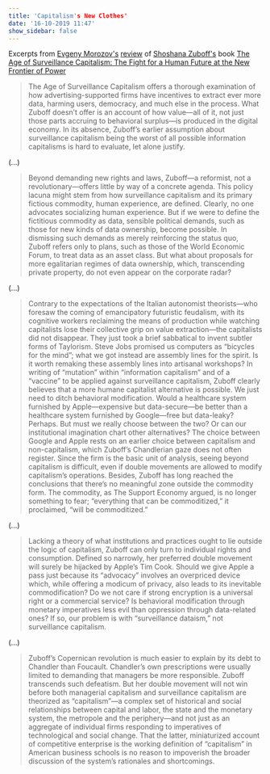 ```yaml
---
title: 'Capitalism's New Clothes'
date: '16-10-2019 11:47'
show_sidebar: false
---
```


Excerpts from [Evgeny Morozov's](http://www.evgenymorozov.com/) [review](https://thebaffler.com/latest/capitalisms-new-clothes-morozov) 
of [Shoshana Zuboff's](https://shoshanazuboff.com/) book 
[The Age of Surveillance Capitalism: The Fight for a Human Future at the New Frontier of Power](https://www.publicaffairsbooks.com/titles/shoshana-zuboff/the-age-of-surveillance-capitalism/9781610395694/)

> The Age of Surveillance Capitalism offers a thorough examination of how advertising-supported firms have incentives to extract ever more data, harming users, democracy, and much else in the process. What Zuboff doesn’t offer is an account of how value—all of it, not just those parts accruing to behavioral surplus—is produced in the digital economy. In its absence, Zuboff’s earlier assumption about surveillance capitalism being the worst of all possible information capitalisms is hard to evaluate, let alone justify.

(...)

> Beyond demanding new rights and laws, Zuboff—a reformist, not a revolutionary—offers little by way of a concrete agenda. This policy lacuna might stem from how surveillance capitalism and its primary fictious commodity, human experience, are defined. Clearly, no one advocates socializing human experience. But if we were to define the fictitious commodity as data, sensible political demands, such as those for new kinds of data ownership, become possible. In dismissing such demands as merely reinforcing the status quo, Zuboff refers only to plans, such as those of the World Economic Forum, to treat data as an asset class. But what about proposals for more egalitarian regimes of data ownership, which, transcending private property, do not even appear on the corporate radar?

(...)

> Contrary to the expectations of the Italian autonomist theorists—who foresaw the coming of emancipatory futuristic feudalism, with its cognitive workers reclaiming the means of production while watching capitalists lose their collective grip on value extraction—the capitalists did not disappear. They just took a brief sabbatical to invent subtler forms of Taylorism. Steve Jobs promised us computers as “bicycles for the mind”; what we got instead are assembly lines for the spirit.
> Is it worth remaking these assembly lines into artisanal workshops? In writing of “mutation” within “information capitalism” and of a “vaccine” to be applied against surveillance capitalism, Zuboff clearly believes that a more humane capitalist alternative is possible. We just need to ditch behavioral modification. Would a healthcare system furnished by Apple—expensive but data-secure—be better than a healthcare system furnished by Google—free but data-leaky? Perhaps. But must we really choose between the two? Or can our institutional imagination chart other alternatives?
> The choice between Google and Apple rests on an earlier choice between capitalism and non-capitalism, which Zuboff’s Chandlerian gaze does not often register. Since the firm is the basic unit of analysis, seeing beyond capitalism is difficult, even if double movements are allowed to modify capitalism’s operations. Besides, Zuboff has long reached the conclusions that there’s no meaningful zone outside the commodity form. The commodity, as The Support Economy argued, is no longer something to fear; “everything that can be commoditized,” it proclaimed, “will be commoditized.”

(...)

> Lacking a theory of what institutions and practices ought to lie outside the logic of capitalism, Zuboff can only turn to individual rights and consumption. Defined so narrowly, her preferred double movement will surely be hijacked by Apple’s Tim Cook. Should we give Apple a pass just because its “advocacy” involves an overpriced device which, while offering a modicum of privacy, also leads to its inevitable commodification? Do we not care if strong encryption is a universal right or a commercial service? Is behavioral modification through monetary imperatives less evil than oppression through data-related ones? If so, our problem is with “surveillance dataism,” not surveillance capitalism.

(...)

> Zuboff’s Copernican revolution is much easier to explain by its debt to Chandler than Foucault. Chandler’s own prescriptions were usually limited to demanding that managers be more responsible. Zuboff transcends such defeatism. But her double movement will not win before both managerial capitalism and surveillance capitalism are theorized as “capitalism”—a complex set of historical and social relationships between capital and labor, the state and the monetary system, the metropole and the periphery—and not just as an aggregate of individual firms responding to imperatives of technological and social change. That the latter, miniaturized account of competitive enterprise is the working definition of “capitalism” in American business schools is no reason to impoverish the broader discussion of the system’s rationales and shortcomings.